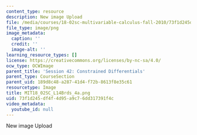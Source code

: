 ```yaml
---
content_type: resource
description: New image Upload
file: /media/courses/18-02sc-multivariable-calculus-fall-2010/73f1d245df4f4d95a9c76dd317391f4c_MIT18_02SC_L14Brds_4a.png
file_type: image/png
image_metadata:
  caption: ''
  credit: ''
  image-alt: ''
learning_resource_types: []
license: https://creativecommons.org/licenses/by-nc-sa/4.0/
ocw_type: OCWImage
parent_title: 'Session 42: Constrained Differentials'
parent_type: CourseSection
parent_uid: 189d8c48-a287-41d4-f72b-8613f8e35c61
resourcetype: Image
title: MIT18_02SC_L14Brds_4a.png
uid: 73f1d245-df4f-4d95-a9c7-6dd317391f4c
video_metadata:
  youtube_id: null
---
```

New image Upload